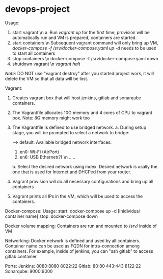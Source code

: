 # devops-project

Usage:
  1. start vagrant \n
    a. Run *vagrant up* for the first time, provision will be automatically run and VM is prepared, containers are started.
  2. start containers \n
    Subsequent vagrant command will only bring up VM, *docker-compose -f /srv/docker-compose.yaml up -d* needs to be used to start all containers
  3. stop containers \n
    docker-compose -f /srv/docker-compose.yaml down
  4. shutdown vagrant \n
    *vagrant halt*
  
  *Note:* DO NOT use "vagrant destroy" after you started project work, it will delete the VM so that all data will be lost.

Vagrant:
 1. Creates vagrant box that will host jenkins, gitlab and sonarqube containers.
 2. The Vagrantfile allocates 10G memory and 4 cores of CPU to vagrant box. Note: 8G memory might work too
 3. The Vagrantfile is defined to use bridged network.
    a. During setup stage, you will be prompted to select a network to bridge: 
    
    ==> default: Available bridged network interfaces:
      1) en0: Wi-Fi (AirPort)
      2) en6: USB Ethernet(?) \n
      .....
      
    b. Select the desired network using index. Desired network is usally the one that is used for Internet and DHCPed from your router.
 4. Vagrant provision will do all necessary configurations and bring up all containers
 5. Vagrant prints all IPs in the VM, which will be used to access the containers.

Docker-compose:
 Usage: 
   start: docker-compose up -d [inidividual container name]
   stop:  docker-compose down

Docker volume mapping:
  Containers are run and mounted to /srv/ inside of VM

Networking:
  Docker network is defined and used by all containers. Container name can be used as FQDN for intra-connection among containers.
  For example, inside of jenkins, you can "ssh gitlab" to access gitlab container

Ports:
  Jenkins:
    8080:8080
    8022:22
  Gitlab:
    80:80
    443:443
    8122:22
  Sonarqube:
    9000:9000
